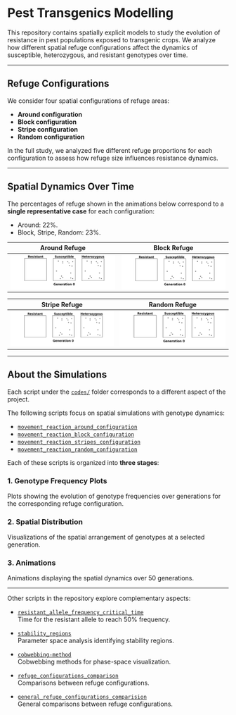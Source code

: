 # Pest Transgenics Modelling

This repository contains spatially explicit models to study the evolution of resistance in pest populations exposed to transgenic crops. We analyze how different spatial refuge configurations affect the dynamics of susceptible, heterozygous, and resistant genotypes over time.

---
 ## Refuge Configurations

We consider four spatial configurations of refuge areas:

- **Around configuration**
- **Block configuration**
- **Stripe configuration**
- **Random configuration**

In the full study, we analyzed five different refuge proportions for each configuration to assess how refuge size influences resistance dynamics.

---

##  Spatial Dynamics Over Time

The percentages of refuge shown in the animations below correspond to a **single representative case** for each configuration:
- Around: 22%.
- Block, Stripe, Random: 23%.


| Around Refuge | Block Refuge |
|------------------|-------------------|
| ![Animação torno](animations/animation_around.gif) | ![Animação bloco](animations/animation_block.gif) |

| Stripe Refuge | Random Refuge |
|------------------|-------------------|
| ![Animação faixas](animations/animation_stripe.gif) | ![Animação aleatório](animations/animation_random.gif) |

---

## About the Simulations

Each script under the [`codes/`](codes/) folder corresponds to a different aspect of the project.

The following scripts focus on spatial simulations with genotype dynamics:

- [`movement_reaction_around_configuration`](codes/movement_reaction_around_configuration)  
- [`movement_reaction_block_configuration`](codes/movement_reaction_block_configuration)  
- [`movement_reaction_stripes_configuration`](codes/movement_reaction_stripes_configuration)  
- [`movement_reaction_random_configuration`](codes/movement_reaction_random_configuration)  

Each of these scripts is organized into **three stages**:

### 1. Genotype Frequency Plots  
Plots showing the evolution of genotype frequencies over generations for the corresponding refuge configuration.

### 2. Spatial Distribution   
Visualizations of the spatial arrangement of genotypes at a selected generation.

### 3. Animations  
Animations displaying the spatial dynamics over 50 generations.

---

Other scripts in the repository explore complementary aspects:

- [`resistant_allele_frequency_critical_time`](codes/resistant_allele_frequency_critical_time)  
  Time for the resistant allele to reach 50% frequency.

- [`stability_regions`](codes/stability_regions)  
  Parameter space analysis identifying stability regions.

- [`cobwebbing-method`](codes/cobwebbing-method)  
  Cobwebbing methods for phase-space visualization.

- [`refuge_configurations_comparison`](codes/refuge_configurations_comparison)  
  Comparisons between refuge configurations.

- [`general_refuge_configurations_comparision`](codes/general_refuge_configurations_comparision)  
  General comparisons between refuge configurations.



